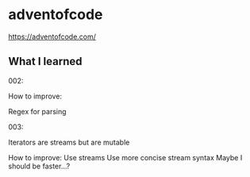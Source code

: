 # adventofcode

https://adventofcode.com/

## What I learned

002:

How to improve:

Regex for parsing

003:

Iterators are streams but are mutable

How to improve:
Use streams
Use more concise stream syntax
Maybe I should be faster...?
